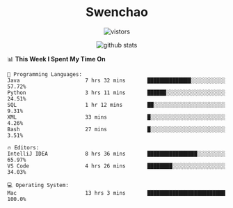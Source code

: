 <h1 align="center">Swenchao</h3>

<p align="center">
  <img src="https://visitor-badge.glitch.me/badge?page_id=Swenchao" alt="vistors" />
</p>

<p align="center">
  <img src="https://github-readme-stats.vercel.app/api?username=Swenchao&count_private=true&show_icons=true&theme=vue-dark&hide_title=true" alt="github stats" />
</p>

<!--START_SECTION:waka-->
📊 **This Week I Spent My Time On** 

```text
💬 Programming Languages: 
Java                     7 hrs 32 mins       ██████████████░░░░░░░░░░░   57.72% 
Python                   3 hrs 11 mins       ██████░░░░░░░░░░░░░░░░░░░   24.51% 
SQL                      1 hr 12 mins        ██░░░░░░░░░░░░░░░░░░░░░░░   9.31% 
XML                      33 mins             █░░░░░░░░░░░░░░░░░░░░░░░░   4.26% 
Bash                     27 mins             █░░░░░░░░░░░░░░░░░░░░░░░░   3.51%

🔥 Editors: 
IntelliJ IDEA            8 hrs 36 mins       ████████████████░░░░░░░░░   65.97% 
VS Code                  4 hrs 26 mins       ████████░░░░░░░░░░░░░░░░░   34.03%

💻 Operating System: 
Mac                      13 hrs 3 mins       █████████████████████████   100.0%

```


<!--END_SECTION:waka-->
